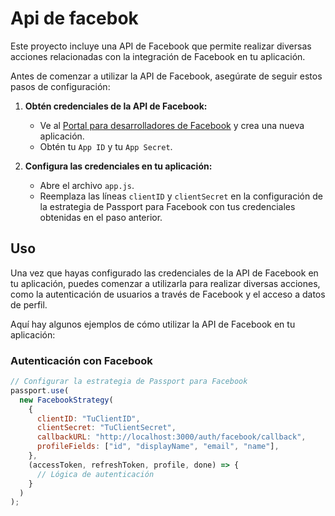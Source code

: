 # Api de facebok 

Este proyecto incluye una API de Facebook que permite realizar diversas acciones relacionadas con la integración de Facebook en tu aplicación.

Antes de comenzar a utilizar la API de Facebook, asegúrate de seguir estos pasos de configuración:

1. **Obtén credenciales de la API de Facebook:**
   - Ve al [Portal para desarrolladores de Facebook](https://developers.facebook.com/) y crea una nueva aplicación.
   - Obtén tu `App ID` y tu `App Secret`.

2. **Configura las credenciales en tu aplicación:**
   - Abre el archivo `app.js`.
   - Reemplaza las líneas `clientID` y `clientSecret` en la configuración de la estrategia de Passport para Facebook con tus credenciales obtenidas en el paso anterior.

## Uso

Una vez que hayas configurado las credenciales de la API de Facebook en tu aplicación, puedes comenzar a utilizarla para realizar diversas acciones, como la autenticación de usuarios a través de Facebook y el acceso a datos de perfil.

Aquí hay algunos ejemplos de cómo utilizar la API de Facebook en tu aplicación:

### Autenticación con Facebook

```javascript
// Configurar la estrategia de Passport para Facebook
passport.use(
  new FacebookStrategy(
    {
      clientID: "TuClientID",
      clientSecret: "TuClientSecret",
      callbackURL: "http://localhost:3000/auth/facebook/callback",
      profileFields: ["id", "displayName", "email", "name"],
    },
    (accessToken, refreshToken, profile, done) => {
      // Lógica de autenticación
    }
  )
);
